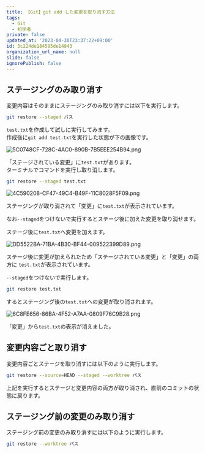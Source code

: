 ```yaml
---
title: 【Git】git add した変更を取り消す方法
tags:
  - Git
  - 初学者
private: false
updated_at: '2023-04-30T23:37:22+09:00'
id: 3c224de184595de14943
organization_url_name: null
slide: false
ignorePublish: false
---
```

## ステージングのみ取り消す

変更内容はそのままにステージングのみ取り消すには以下を実行します。  

```zsh
git restore --staged パス
```

`test.txt`を作成して試しに実行してみます。  
作成後に`git add test.txt`を実行した状態が下の画像です。  

![5C0748CF-728C-4AC0-890B-7B5EEE254B94.png](https://qiita-image-store.s3.ap-northeast-1.amazonaws.com/0/2342443/ae503746-27d9-770f-ad8b-f23c6742dc4e.png)

「ステージされている変更」に`test.txt`があります。  
ターミナルでコマンドを実行し取り消します。  

```zsh
git restore --staged test.txt
```

![4C590208-CF47-49C4-B49F-11C8028F5F09.png](https://qiita-image-store.s3.ap-northeast-1.amazonaws.com/0/2342443/9e788611-838d-5f59-893b-4af3228334d9.png)

ステージングが取り消されて「変更」に`test.txt`が表示されています。  

なお`--staged`をつけないで実行するとステージ後に加えた変更を取り消せます。  

ステージ後に`test.txt`へ変更を加えます。  

![DD5522BA-71BA-4B30-BF44-009522399D89.png](https://qiita-image-store.s3.ap-northeast-1.amazonaws.com/0/2342443/384593d0-da4a-38f7-90c5-c1bc303f5a30.png)

ステージ後に変更が加えられたため「ステージされている変更」と「変更」の両方に
`test.txt`が表示されています。

`--staged`をつけないで実行します。  

```zsh
git restore test.txt
```

するとステージング後の`test.txt`への変更が取り消されます。  

![6C8FE656-86BA-4F52-A7AA-0809F76C9B28.png](https://qiita-image-store.s3.ap-northeast-1.amazonaws.com/0/2342443/54a7990b-627f-1122-4013-1db12ec45de7.png)

「変更」から`test.txt`の表示が消えました。  

## 変更内容ごと取り消す

変更内容ごとステージを取り消すには以下のように実行します。

```zsh
git restore --source=HEAD --staged --worktree パス
```

上記を実行するとステージと変更内容の両方が取り消され、直前のコミットの状態に戻ります。

## ステージング前の変更のみ取り消す

ステージング前の変更のみ取り消すには以下のように実行します。

```zsh
git restore --worktree パス
```
